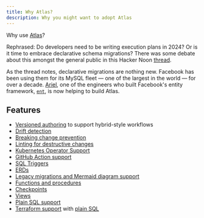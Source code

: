 ```yaml
---
title: Why Atlas?
description: Why you might want to adopt Atlas
---
```


Why use [Atlas][atlas]?

[atlas]: https://atlasgo.io/

Rephrased: Do developers need to be writing execution plans in 2024? Or is it time to embrace declarative schema migrations? There was some debate about this amongst the general public in this Hacker Noon [thread][ycomb].

[ycomb]: https://news.ycombinator.com/item?id=30020288

As the thread notes, declarative migrations are nothing new. Facebook has been using them for its MySQL fleet — one of the largest in the world — for over a decade. [Ariel][a8m], one of the engineers who built Facebook's entity framework, [`ent`][ent], is now helping to build Atlas.

[a8m]: https://github.com/a8m
[ent]: https://github.com/ent/ent

## Features

- [Versioned authoring][versioned-authoring] to support hybrid-style workflows
- [Drift detection][v018]
- [Breaking change prevention][breaking-change-prevention]
- [Linting for destructive changes][lint]
- [Kubernetes Operator Support][k8s]
- [GitHub Action support][gh-actions]
- [SQL Triggers][v017]
- [ERDs][erd]
- [Legacy migrations and Mermaid diagram support][v016]
- [Functions and procedures][v015]
- [Checkpoints][v014]
- [Views][v013]
- [Plain SQL support][plain-sql]
- [Terraform support][terraform] with [plain SQL][tf-plain-sql]

[k8s]: https://atlasgo.io/integrations/kubernetes/operator
[v018]: https://atlasgo.io/blog/2024/01/09/atlas-v0-18
[v017]: https://atlasgo.io/blog/2024/01/01/atlas-v-0-17
[erd]: https://atlasgo.io/blog/2022/12/06/erd-and-json
[v016]: https://atlasgo.io/blog/2023/12/19/atlas-v-0-16
[v015]: https://atlasgo.io/blog/2023/10/19/atlas-v-0-15
[v014]: https://atlasgo.io/blog/2023/08/31/atlas-v-0-14
[v013]: https://atlasgo.io/blog/2023/08/06/atlas-v-0-13
[plain-sql]: https://atlasgo.io/blog/2023/01/05/atlas-v090
[tf-plain-sql]: https://atlasgo.io/blog/2023/04/21/terraform-v050
[terraform]: https://atlasgo.io/blog/2022/05/04/announcing-terraform-provider
[breaking-change-prevention]: https://atlasgo.io/blog/2023/03/31/preventing-breaking-changes
[gh-actions]: https://atlasgo.io/blog/2022/08/22/atlas-ci-github-actions
[lint]: https://atlasgo.io/blog/2022/07/14/announcing-atlas-lint
[versioned-authoring]: https://atlasgo.io/blog/2022/08/11/announcing-versioned-migration-authoring
